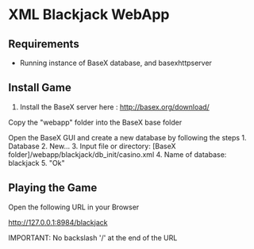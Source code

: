 # XML Blackjack WebApp

## Requirements
- Running instance of BaseX database, and basexhttpserver

## Install Game

1. Install the BaseX server here : http://basex.org/download/

Copy the "webapp" folder into the BaseX base folder

Open the BaseX GUI and create a new database by following the steps
	1. Database
	2. New...
	3. Input file or directory: [BaseX folder]/webapp/blackjack/db_init/casino.xml
	4. Name of database: blackjack
	5. "Ok"

## Playing the Game

Open the following URL in your Browser

http://127.0.0.1:8984/blackjack

IMPORTANT: No backslash '/' at the end of the URL
